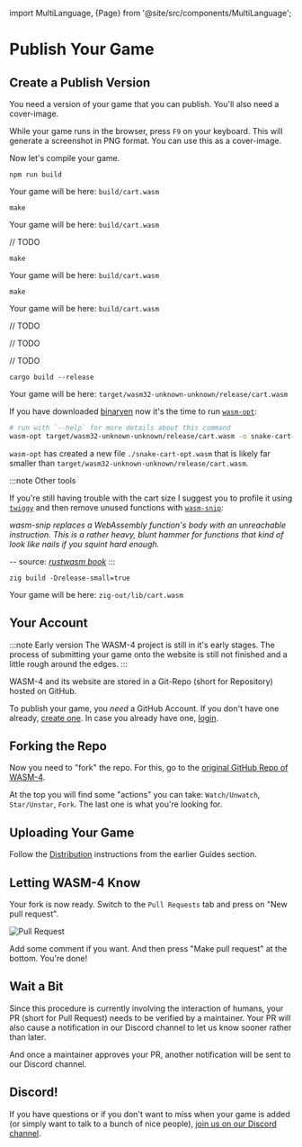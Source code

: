 import MultiLanguage, {Page} from '@site/src/components/MultiLanguage';

# Publish Your Game

## Create a Publish Version

You need a version of your game that you can publish. You'll also need a cover-image.

While your game runs in the browser, press `F9` on your keyboard. This will generate a screenshot in PNG format. You can use this as a cover-image.

Now let's compile your game.

<MultiLanguage>

<Page value="assemblyscript">

```shell
npm run build
```

Your game will be here: `build/cart.wasm`

</Page>

<Page value="c">

```shell
make
```

Your game will be here: `build/cart.wasm`

</Page>

<Page value="d">

// TODO

</Page>

<Page value="go">

```shell
make
```

Your game will be here: `build/cart.wasm`

</Page>

<Page value="nelua">

```shell
make
```

Your game will be here: `build/cart.wasm`

</Page>

<Page value="nim">

// TODO

</Page>

<Page value="odin">

// TODO

</Page>

<Page value="porth">

// TODO

</Page>

<Page value="rust">

```shell
cargo build --release
```

Your game will be here: `target/wasm32-unknown-unknown/release/cart.wasm`

If you have downloaded [binaryen](https://github.com/WebAssembly/binaryen) now it's the time to run [`wasm-opt`](https://github.com/WebAssembly/binaryen#wasm-opt):

```bash
# run with `--help` for more details about this command
wasm-opt target/wasm32-unknown-unknown/release/cart.wasm -o snake-cart-opt.wasm -Oz --strip-dwarf --strip-producers --zero-filled-memory
```

`wasm-opt` has created a new file `./snake-cart-opt.wasm` that is likely far smaller than `target/wasm32-unknown-unknown/release/cart.wasm`.

:::note Other tools

If you're still having trouble with the cart size I suggest you to profile it using [`twiggy`](https://github.com/rustwasm/twiggy) and
 then remove unused functions with [`wasm-snip`](https://github.com/rustwasm/wasm-snip):

*wasm-snip replaces a WebAssembly function's body with an unreachable instruction.
This is a rather heavy, blunt hammer for functions that kind of look like nails if you squint hard enough.*

-- source: *[rustwasm book](https://rustwasm.github.io/book/reference/code-size.html#use-the-wasm-snip-tool)*
:::
</Page>

<Page value="zig">

```shell
zig build -Drelease-small=true
```

Your game will be here: `zig-out/lib/cart.wasm`

</Page>

</MultiLanguage>

## Your Account

:::note Early version
The WASM-4 project is still in it's early stages. The process of submitting your game onto the website is still not finished and a little rough around the edges.
:::

WASM-4 and its website are stored in a Git-Repo (short for Repository) hosted on GitHub.

To publish your game, you *need* a GitHub Account. If you don't have one already, [create one](https://github.com/join). In case you already have one, [login](https://github.com/login).

## Forking the Repo

Now you need to "fork" the repo. For this, go to the [original GitHub Repo of WASM-4](https://github.com/aduros/wasm4).

At the top you will find some "actions" you can take: `Watch/Unwatch`, `Star/Unstar`, `Fork`. The last one is what you're looking for.

## Uploading Your Game

Follow the [Distribution](../../guides/distribution/#publish-on-wasm4org) instructions from the earlier Guides section.

## Letting WASM-4 Know

Your fork is now ready. Switch to the `Pull Requests` tab and press on "New pull request".

![Pull Request](images/pull-request.png)

Add some comment if you want. And then press "Make pull request" at the bottom. You're done!

## Wait a Bit

Since this procedure is currently involving the interaction of humans, your PR (short for Pull Request) needs to be verified by a maintainer. Your PR will also cause a notification in our Discord channel to let us know sooner rather than later.

And once a maintainer approves your PR, another notification will be sent to our Discord channel.

## Discord!

If you have questions or if you don't want to miss when your game is added (or simply want to talk to a bunch of nice people), [join us on our Discord channel](https://discord.gg/7teRdHdbYk).
